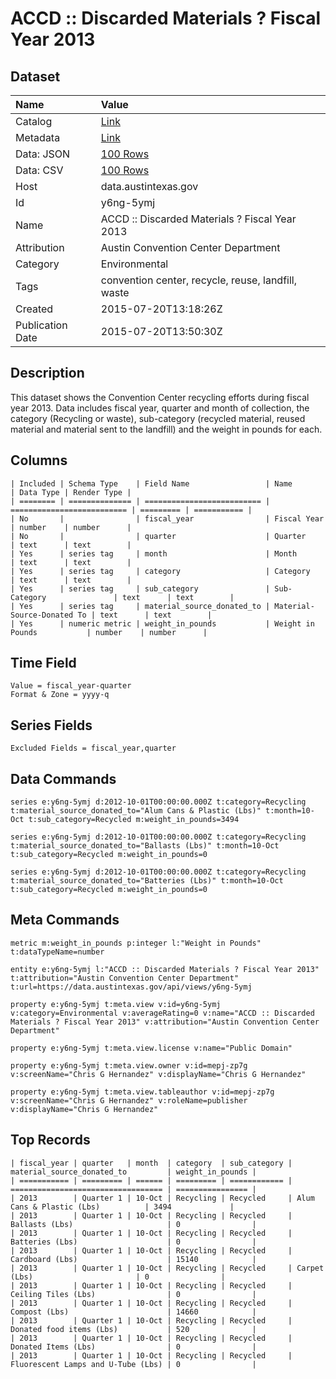 # ACCD :: Discarded Materials ? Fiscal Year 2013

## Dataset

| Name | Value |
| :--- | :---- |
| Catalog | [Link](https://catalog.data.gov/dataset/accd-discarded-materials-fiscal-year-2013) |
| Metadata | [Link](https://data.austintexas.gov/api/views/y6ng-5ymj) |
| Data: JSON | [100 Rows](https://data.austintexas.gov/api/views/y6ng-5ymj/rows.json?max_rows=100) |
| Data: CSV | [100 Rows](https://data.austintexas.gov/api/views/y6ng-5ymj/rows.csv?max_rows=100) |
| Host | data.austintexas.gov |
| Id | y6ng-5ymj |
| Name | ACCD :: Discarded Materials ? Fiscal Year 2013 |
| Attribution | Austin Convention Center Department |
| Category | Environmental |
| Tags | convention center, recycle, reuse, landfill, waste |
| Created | 2015-07-20T13:18:26Z |
| Publication Date | 2015-07-20T13:50:30Z |

## Description

This dataset shows the Convention Center recycling efforts during fiscal year 2013. Data includes fiscal year, quarter and month of collection, the category (Recycling or waste), sub-category (recycled material, reused material and material sent to the landfill) and the weight in pounds for each.

## Columns

```ls
| Included | Schema Type    | Field Name                 | Name                       | Data Type | Render Type |
| ======== | ============== | ========================== | ========================== | ========= | =========== |
| No       |                | fiscal_year                | Fiscal Year                | number    | number      |
| No       |                | quarter                    | Quarter                    | text      | text        |
| Yes      | series tag     | month                      | Month                      | text      | text        |
| Yes      | series tag     | category                   | Category                   | text      | text        |
| Yes      | series tag     | sub_category               | Sub-Category               | text      | text        |
| Yes      | series tag     | material_source_donated_to | Material-Source-Donated To | text      | text        |
| Yes      | numeric metric | weight_in_pounds           | Weight in Pounds           | number    | number      |
```

## Time Field

```ls
Value = fiscal_year-quarter
Format & Zone = yyyy-q
```

## Series Fields

```ls
Excluded Fields = fiscal_year,quarter
```

## Data Commands

```ls
series e:y6ng-5ymj d:2012-10-01T00:00:00.000Z t:category=Recycling t:material_source_donated_to="Alum Cans & Plastic (Lbs)" t:month=10-Oct t:sub_category=Recycled m:weight_in_pounds=3494

series e:y6ng-5ymj d:2012-10-01T00:00:00.000Z t:category=Recycling t:material_source_donated_to="Ballasts (Lbs)" t:month=10-Oct t:sub_category=Recycled m:weight_in_pounds=0

series e:y6ng-5ymj d:2012-10-01T00:00:00.000Z t:category=Recycling t:material_source_donated_to="Batteries (Lbs)" t:month=10-Oct t:sub_category=Recycled m:weight_in_pounds=0
```

## Meta Commands

```ls
metric m:weight_in_pounds p:integer l:"Weight in Pounds" t:dataTypeName=number

entity e:y6ng-5ymj l:"ACCD :: Discarded Materials ? Fiscal Year 2013" t:attribution="Austin Convention Center Department" t:url=https://data.austintexas.gov/api/views/y6ng-5ymj

property e:y6ng-5ymj t:meta.view v:id=y6ng-5ymj v:category=Environmental v:averageRating=0 v:name="ACCD :: Discarded Materials ? Fiscal Year 2013" v:attribution="Austin Convention Center Department"

property e:y6ng-5ymj t:meta.view.license v:name="Public Domain"

property e:y6ng-5ymj t:meta.view.owner v:id=mepj-zp7g v:screenName="Chris G Hernandez" v:displayName="Chris G Hernandez"

property e:y6ng-5ymj t:meta.view.tableauthor v:id=mepj-zp7g v:screenName="Chris G Hernandez" v:roleName=publisher v:displayName="Chris G Hernandez"
```

## Top Records

```ls
| fiscal_year | quarter   | month  | category  | sub_category | material_source_donated_to         | weight_in_pounds | 
| =========== | ========= | ====== | ========= | ============ | ================================== | ================ | 
| 2013        | Quarter 1 | 10-Oct | Recycling | Recycled     | Alum Cans & Plastic (Lbs)          | 3494             | 
| 2013        | Quarter 1 | 10-Oct | Recycling | Recycled     | Ballasts (Lbs)                     | 0                | 
| 2013        | Quarter 1 | 10-Oct | Recycling | Recycled     | Batteries (Lbs)                    | 0                | 
| 2013        | Quarter 1 | 10-Oct | Recycling | Recycled     | Cardboard (Lbs)                    | 15140            | 
| 2013        | Quarter 1 | 10-Oct | Recycling | Recycled     | Carpet (Lbs)                       | 0                | 
| 2013        | Quarter 1 | 10-Oct | Recycling | Recycled     | Ceiling Tiles (Lbs)                | 0                | 
| 2013        | Quarter 1 | 10-Oct | Recycling | Recycled     | Compost (Lbs)                      | 14660            | 
| 2013        | Quarter 1 | 10-Oct | Recycling | Recycled     | Donated food items (Lbs)           | 520              | 
| 2013        | Quarter 1 | 10-Oct | Recycling | Recycled     | Donated Items (Lbs)                | 0                | 
| 2013        | Quarter 1 | 10-Oct | Recycling | Recycled     | Fluorescent Lamps and U-Tube (Lbs) | 0                | 
```
